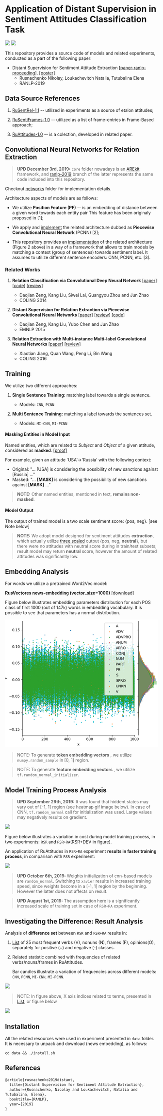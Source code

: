 # Application of Distant Supervision in Sentiment Attitudes Classification Task
![](https://img.shields.io/badge/Python-2.7-brightgreen.svg)
![](https://img.shields.io/badge/TensorFlow-1.4.1-yellowgreen.svg)

This repository provides a source code of models and related experiments, 
conducted as a part of the following paper:

* Distant Supervision for Sentiment Attitude Extraction
[[paper-ranlp-proceeding]](http://lml.bas.bg/ranlp2019/proceedings-ranlp-2019.pdf),
[[poster]](docs/ranlp_2019_poster_portrait.pdf)
    * Rusnachenko Nikolay, Loukachevitch Natalia, Tutubalina Elena
    * RANLP-2019

## Data Source References

1. [RuSentRel-1.1](https://github.com/nicolay-r/RuSentRel) -- utilized in experiments as a source of etalon attitudes;

2. [RuSentiFrames-1.0](https://github.com/nicolay-r/RuSentiFrames) -- utilized as a list of frame-entries in Frame-Based approach;

3. [RuAttitudes-1.0](https://github.com/nicolay-r/RuAttitudes) -- is a colection, developed in related paper.

## Convolutional Neural Networks for Relation Extraction 

> **UPD December 3rd, 2019:** `core` folder nowadays is an [AREkit](https://github.com/nicolay-r/AREkit) framework, and [ranlp-2019](https://github.com/nicolay-r/AREkit/tree/ranlp-2019) branch of the latter represents the same code included into this repository.

Checkout [networks](/networks) folder for implementation details.

Architecture aspects of models are as follows:

* We utilize **Position Feature (PF)** -- is an embedding of distance between a given word towards each entity pair
This feature has been originaly proposed in [1];

* We apply and [implement](networks/context/architectures/pcnn.py) 
the related architecture dubbed as  **Piecewise Convolutional Neural Network** (PCNN) [2];

* This repository provides an [implementation](networks/mimlre) of the related architecture 
(Figure 2 above) in a way of a framework that allows to train models by matching a context (group of sentences) 
towards sentiment label. 
It assumes to utilize different sentence encoders: CNN, PCNN, etc. [3].

### Related Works

1. **Relation Classification via Convolutional Deep Neural Network** 
[[paper]](http://www.aclweb.org/anthology/C14-1220) 
[[code]](https://github.com/roomylee/cnn-relation-extraction) 
[[review]](/relation_extraction/Relation_Classification_via_Convolutional_Deep_Neural_Network.md)
	* Daojian Zeng, Kang Liu, Siwei Lai, Guangyou Zhou and Jun Zhao
	* COLING 2014

2. **Distant Supervision for Relation Extraction via Piecewise Convolutional Neural Networks**
[[paper]](http://www.emnlp2015.org/proceedings/EMNLP/pdf/EMNLP203.pdf) 
[[review]](/relation_extraction/Distant_Supervision_for_Relation_Extraction_via_Piecewise_Convolutional_Neural_Networks.md) 
[[code]](https://github.com/nicolay-r/sentiment-pcnn)
	* Daojian Zeng, Kang Liu, Yubo Chen and Jun Zhao
	* EMNLP 2015

3. **Relation Extraction with Multi-instance Multi-label Convolutional Neural Networks** 
[[paper]](https://pdfs.semanticscholar.org/8731/369a707046f3f8dd463d1fd107de31d40a24.pdf) 
[[review]](/relation_extraction/Relation_Extraction_with_Multi-instance_Multi-label_Convolutional_Neural_Networks.md)
	* Xiaotian Jiang, Quan Wang, Peng Li, Bin Wang
	* COLING 2016
	
## Training

We utilize two different approaches:

1. **Single Sentence Training:** matching label towards a single sentence.
    * Models: ```CNN```, ```PCNN```

2. **Multi Sentence Training:** matching a label towards the sentences set.
    * Models: ```MI-CNN```, ```MI-PCNN```
    
#### Masking Entities in Model Input
    
Named entities, which are related to *Subject* and *Object* of a given attitude, 
considered as **masked**. 
[[proof]](https://github.com/nicolay-r/attitudes-extraction-ds/blob/c7eee45209d95d500f6c00b4d93bbba6887cbf37/networks/context/processing/sample.py#L132)

For example, given an attitude 'USA'->'Russia' with the following context:

* Original: "... [USA] is considering the possibility of new sanctions against [Russia] ..."
* Masked: "... **[MASK]** is considering the possibility of new sanctions against **[MASK]** ..."

> **NOTE:** Other named entities, mentioned in text, **remains non-masked**.

#### Model Output

The output of trained model is a two scale sentiment score: {pos, neg}. [see Note below]
> **NOTE:** We adopt model designed for sentiment attitudes **extraction**, 
which actually utilize [three scaled](https://github.com/nicolay-r/attitudes-extraction-ds/blob/dcbe4f762f38827df3a042326be768c385b82ca6/predict_nn/ranlp/utils.py#L71) 
output {pos, neg, **neutral**}, 
but there were no attitudes with 
neutral score during in train/test subsets; 
result model may return **neutral** score, however the amount 
of related attitudes was significantly low.
	
## Embedding Analysis

For words we utilize a pretrained Word2Vec model:

 **RusVectores news-embedding (vector_size=1000)** 
[[download]](https://rusvectores.org/static/models/rusvectores2/news_mystem_skipgram_1000_20_2015.bin.gz)

Figure below illustrates embedding parameters distribution for each POS class 
of first 1000 (out of 147k) words in embedding vocabulary.
It is possible to see that parameters has a normal distribution.

![](docs/embedding_distrib.png)

> NOTE: To generate **token embedding vectors** , we utilize `numpy.random_sample` in [0, 1] region.

> NOTE: To generate **feature embedding vectors** , we utilize `tf.random_normal_initializer`.
	
## Model Training Process Analysis

> **UPD September 29th, 2019:** It was found that hiddent states may vary out of [-1, 1] region 
(see heatmap gif image below).
In case of CNN, `tf.random_normal` call for initialization was used.
Large values may negatively results on gradient.

![](docs/cnn.gif)

Figure below illustrates a variation in cost during model training process, in two experiments: 
```RSR``` and ```RSR+RA```(RSR+DEV in figure).

An application of RuAttitudes in ```RSR+RA``` 
experiment **results in faster training process**, 
in comparison with ```RSR``` experiment:

![](docs/costs_cmp.png)

> **UPD October 6th, 2019:** Weights initialization of cnn-based models are `random_normal`.
Switching to `xavier` results in increased training speed, since weights become in a [-1, 1] 
region by the beginning.
However the latter does not affects on result.

> **UPD August 1st, 2019:** The assumption here is a significantly increased scale of training set in case of ```RSR+RA``` experiment.

## Investigating the Difference: Result Analysis 

Analysis of **difference set** between ```RSR``` and ```RSR+RA``` results in: 
  1. [List](docs/discrepancy_stat.pdf) of 25 most frequent verbs (V), nonuns (N), frames (F), opinions(O), separately 
  for positive (+) and negative (-) classes.
  2. Related statistic combined with frequencies of related verbs/nouns/frames in RuAttitudes.
  
     Bar candles illustrate a variation of frequencies across different models: 
     ```CNN```, 
     ```PCNN```, 
     ```MI-CNN```, 
     ```MI-PCNN```. 
     
![](docs/avg_pn.png)
>  NOTE: In figure above, X axis indices related to terms, presented in [List](docs/discrepancy_stat.pdf), or figure below

![](docs/discrepancy_stat.png)

## Installation

All the related resources were used in experiment presented in `data` folder. 
It is necessary to unpack and download (news embedding), as follows:
```
cd data && ./install.sh
```

## References

```
@article{rusnachenko2019distant,
  title={Distant Supervision for Sentiment Attitude Extraction},
  author={Rusnachenko, Nicolay and Loukachevitch, Natalia and Tutubalina, Elena},
  booktitle={RANLP},
  year={2019}
}
```
